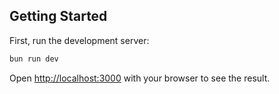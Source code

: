 ## Getting Started

First, run the development server:

```bash
bun run dev
```

Open [http://localhost:3000](http://localhost:3000) with your browser to see the result.
